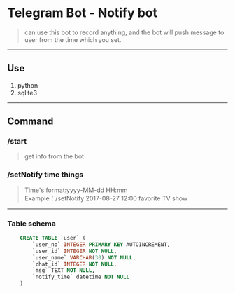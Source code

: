 # Telegram Bot - Notify bot

> can use this bot to record anything, and the bot will push message to user from the time which you set.

---

## Use
1. python  
2. sqlite3

---

## Command
### /start
> get info from the bot
### /setNotify time things
> Time's format:yyyy-MM-dd HH:mm  
> Example：/setNotify 2017-08-27 12:00 favorite TV show

---

### Table schema
```sql
    CREATE TABLE `user` (
        `user_no` INTEGER PRIMARY KEY AUTOINCREMENT,
        `user_id` INTEGER NOT NULL, 
        `user_name` VARCHAR(30) NOT NULL, 
        `chat_id` INTEGER NOT NULL, 
        `msg` TEXT NOT NULL, 
        `notify_time` datetime NOT NULL 
    )
```
